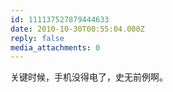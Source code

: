 ```yaml
---
id: 111137527879444633
date: 2010-10-30T00:55:04.000Z
reply: false
media_attachments: 0
---
```


关键时候，手机没得电了，史无前例啊。

